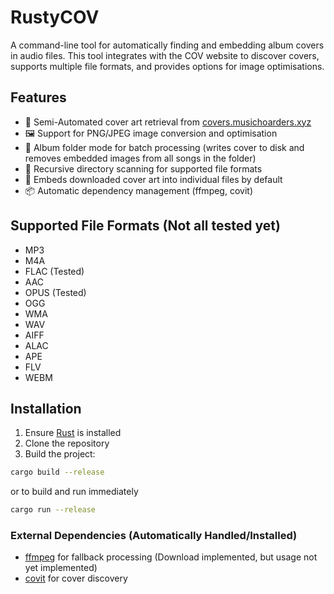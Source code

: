 # RustyCOV

A command-line tool for automatically finding and embedding album covers in audio files. This tool integrates with the COV website to discover covers, supports multiple file formats, and provides options for image optimisations.

## Features
- 🎵 Semi-Automated cover art retrieval from [covers.musichoarders.xyz](https://covers.musichoarders.xyz)
- 🖼️ Support for PNG/JPEG image conversion and optimisation
- 📁 Album folder mode for batch processing (writes cover to disk and removes embedded images from all songs in the folder)
- 📂 Recursive directory scanning for supported file formats
- 🔄 Embeds downloaded cover art into individual files by default
- 📦 Automatic dependency management (ffmpeg, covit)

## Supported File Formats (Not all tested yet)
- MP3
- M4A
- FLAC (Tested)
- AAC
- OPUS (Tested)
- OGG
- WMA
- WAV
- AIFF
- ALAC
- APE
- FLV
- WEBM

## Installation
1. Ensure [Rust](https://rust-lang.org) is installed
2. Clone the repository
3. Build the project:

```bash
cargo build --release
```
or to build and run immediately
```bash
cargo run --release
```

### External Dependencies (Automatically Handled/Installed)
- [ffmpeg](https://ffmpeg.org) for fallback processing (Download implemented, but usage not yet implemented)
- [covit](https://covers.musichoarders.xyz) for cover discovery

